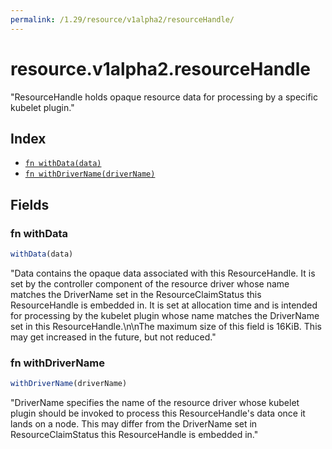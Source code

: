 ```yaml
---
permalink: /1.29/resource/v1alpha2/resourceHandle/
---
```


# resource.v1alpha2.resourceHandle

"ResourceHandle holds opaque resource data for processing by a specific kubelet plugin."

## Index

* [`fn withData(data)`](#fn-withdata)
* [`fn withDriverName(driverName)`](#fn-withdrivername)

## Fields

### fn withData

```ts
withData(data)
```

"Data contains the opaque data associated with this ResourceHandle. It is set by the controller component of the resource driver whose name matches the DriverName set in the ResourceClaimStatus this ResourceHandle is embedded in. It is set at allocation time and is intended for processing by the kubelet plugin whose name matches the DriverName set in this ResourceHandle.\n\nThe maximum size of this field is 16KiB. This may get increased in the future, but not reduced."

### fn withDriverName

```ts
withDriverName(driverName)
```

"DriverName specifies the name of the resource driver whose kubelet plugin should be invoked to process this ResourceHandle's data once it lands on a node. This may differ from the DriverName set in ResourceClaimStatus this ResourceHandle is embedded in."